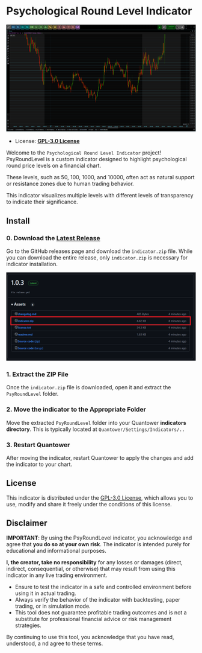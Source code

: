# Psychological Round Level Indicator

![preview Psychological Round Level Indicator](./.github/assets/image.png)

- License: **[GPL-3.0 License](./license.txt)**

Welcome to the `Psychological Round Level Indicator` project! 
  PsyRoundLevel is a custom indicator designed to highlight psychological 
  round price levels on a financial chart. 

These levels, such as 50, 100, 1000, and 10000, often act as natural support 
  or resistance zones due to human trading behavior. 

This indicator visualizes multiple levels with different levels of transparency 
  to indicate their significance.

## Install

### 0. Download the [Latest Release](https://github.com/qtx-project/psy-round-level/releases)

Go to the GitHub releases page and download the `indicator.zip` file. 
  While you can download the entire release, only `indicator.zip` is 
  necessary for indicator installation.

![example indicator.zip release](.github/assets/image-release.png) 

### 1. Extract the ZIP File

Once the `indicator.zip` file is downloaded, open it and extract the 
`PsyRoundLevel` folder.

### 2. Move the indicator to the Appropriate Folder

Move the extracted `PsyRoundLevel` folder into your Quantower 
**indicators directory**. This is typically located at `Quantower/Settings/Indicators/..`

### 3. Restart Quantower

After moving the indicator, restart Quantower to apply the changes and
add the indicator to your chart.

## License

This indicator is distributed under the [GPL-3.0 License](./license.txt), 
  which allows you to use, modify and share it freely under the conditions 
  of this license.

## Disclaimer

**IMPORTANT**: By using the PsyRoundLevel indicator, you acknowledge and agree 
  that **you do so at your own risk**. The indicator is intended purely for educational 
  and informational purposes. 

**I, the creator, take no responsibility** for any losses or damages (direct, indirect, 
  consequential, or otherwise) that may result from using this indicator in any live 
  trading environment.

- Ensure to test the indicator in a safe and controlled environment 
  before using it in actual trading.
- Always verify the behavior of the indicator with backtesting, paper 
  trading, or in simulation mode.
- This tool does not guarantee profitable trading outcomes and is not a 
  substitute for professional financial advice or risk management strategies.

By continuing to use this tool, you acknowledge that you have read, understood, a
  nd agree to these terms.
